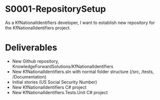 # S0001-RepositorySetup

As a KfNationalIdentifiers developer, I want to establish new repository for the KfNationalIdentifiers project.

# Deliverables

* New Github repository, KnowledgeForwardSolutions/KfNationalIdentifiers
* New KfNationalIdentifiers.sln with normal folder structure (/src, /tests, /Documentation)
* Initial stories (US Social Security Number)
* New KfNationalIdentifiers C# project
* New KfNationalIdentifiers.Tests.Unit C# project